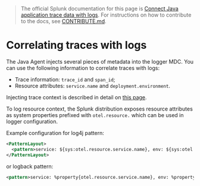 > The official Splunk documentation for this page is [Connect Java application trace data with logs](https://docs.splunk.com/Observability/gdi/get-data-in/application/java/instrumentation/connect-traces-logs.html#nav-Connect-trace-data-with-logs). For instructions on how to contribute to the docs, see [CONTRIBUTE.md](../CONTRIBUTE.md).

# Correlating traces with logs

The Java Agent injects several pieces of metadata into the logger MDC.
You can use the following information to correlate traces with logs:

- Trace information: `trace_id` and `span_id`;
- Resource attributes: `service.name` and `deployment.environment`.

Injecting trace context is described in detail on
[this page](https://github.com/open-telemetry/opentelemetry-java-instrumentation/blob/main/docs/logger-mdc-instrumentation.md).

To log resource context, the Splunk distribution exposes resource attributes as
system properties prefixed with `otel.resource.` which can be used in logger
configuration.

Example configuration for log4j pattern:

```xml
<PatternLayout>
  <pattern>service: ${sys:otel.resource.service.name}, env: ${sys:otel.resource.deployment.environment} %m%n</pattern>
</PatternLayout>
```

or logback pattern:

```xml
<pattern>service: %property{otel.resource.service.name}, env: %property{otel.resource.deployment.environment}: %m%n</pattern>
```
